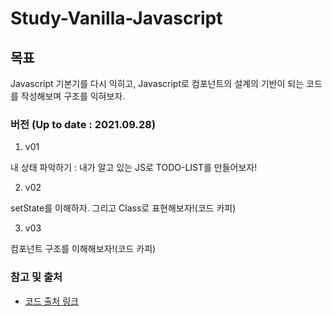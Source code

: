 # Study-Vanilla-Javascript

## 목표
Javascript 기본기를 다시 익히고, Javascript로 컴포넌트의 설계의 기반이 되는 코드를 작성해보며 구조를 익혀보자.

### 버전 (Up to date : 2021.09.28) 
1. v01 

  내 상태 파악하기 : 내가 알고 있는 JS로 TODO-LIST를 만들어보자!
 
2. v02

  setState를 이해하자. 그리고 Class로 표현해보자!(코드 카피)
  
3. v03

  컴포넌트 구조를 이해해보자!(코드 카피)

### 참고 및 출처
* [코드 출처 링크](https://junilhwang.github.io/TIL/Javascript/Design/Vanilla-JS-Component/#_1-%E1%84%8F%E1%85%A5%E1%86%B7%E1%84%91%E1%85%A9%E1%84%82%E1%85%A5%E1%86%AB%E1%84%90%E1%85%B3%E1%84%8B%E1%85%AA-%E1%84%89%E1%85%A1%E1%86%BC%E1%84%90%E1%85%A2%E1%84%80%E1%85%AA%E1%86%AB%E1%84%85%E1%85%B5)
  
